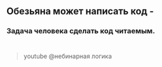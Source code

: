 ## Обезьяна может написать код -
### Задача человека сделать код читаемым.
#
> youtube @небинарная логика


